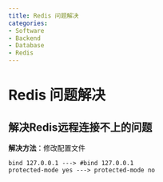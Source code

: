 ```yaml
---
title: Redis 问题解决
categories:
- Software
- Backend
- Database
- Redis
---
```

# Redis 问题解决

## 解决Redis远程连接不上的问题

**解决方法**：修改配置文件

```
bind 127.0.0.1 ---> #bind 127.0.0.1
protected-mode yes ---> protected-mode no
```

